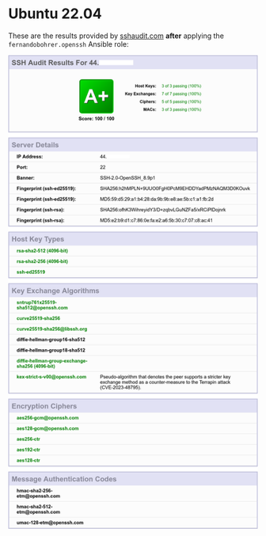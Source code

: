 # Ubuntu 22.04

These are the results provided by [sshaudit.com][01] **after** applying the `fernandobohrer.openssh` Ansible role:

![02]

[01]: https://sshaudit.com/
[02]: https://github.com/fernandobohrer/ansible-role-openssh/blob/assets/docs/ubuntu-2204-after.png?raw=true
